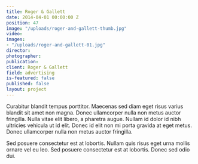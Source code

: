 ```yaml
---
title: Roger & Gallett
date: 2014-04-01 00:00:00 Z
position: 47
image: "/uploads/roger-and-gallett-thumb.jpg"
video: 
images:
- "/uploads/roger-and-gallett-01.jpg"
director: 
photographer: 
publication: 
client: Roger & Gallett
field: advertising
is-featured: false
published: false
layout: project
---
```


Curabitur blandit tempus porttitor. Maecenas sed diam eget risus varius blandit sit amet non magna. Donec ullamcorper nulla non metus auctor fringilla. Nulla vitae elit libero, a pharetra augue. Nullam id dolor id nibh ultricies vehicula ut id elit. Donec id elit non mi porta gravida at eget metus. Donec ullamcorper nulla non metus auctor fringilla.

Sed posuere consectetur est at lobortis. Nullam quis risus eget urna mollis ornare vel eu leo. Sed posuere consectetur est at lobortis. Donec sed odio dui.
